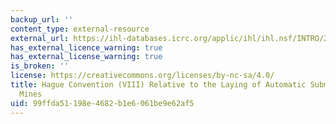 ```yaml
---
backup_url: ''
content_type: external-resource
external_url: https://ihl-databases.icrc.org/applic/ihl/ihl.nsf/INTRO/215
has_external_licence_warning: true
has_external_license_warning: true
is_broken: ''
license: https://creativecommons.org/licenses/by-nc-sa/4.0/
title: Hague Convention (VIII) Relative to the Laying of Automatic Submarine Contact
  Mines
uid: 99ffda51-198e-4682-b1e6-061be9e62af5
---
```

